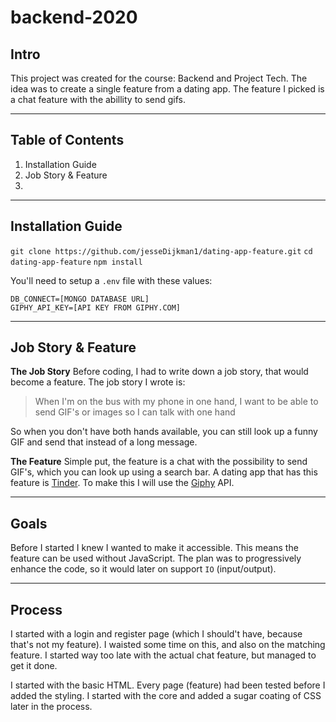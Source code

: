 # backend-2020

## Intro
This project was created for the course: Backend and Project Tech. The idea was to create a single feature from a dating app. The feature I picked is a chat feature with the abillity to send gifs.

---

## Table of Contents
1. Installation Guide
2. Job Story & Feature
3. 
---

## Installation Guide
`git clone https://github.com/jesseDijkman1/dating-app-feature.git`
`cd dating-app-feature`
`npm install`

You'll need to setup a `.env` file with these values:
```env
DB_CONNECT=[MONGO DATABASE URL]
GIPHY_API_KEY=[API KEY FROM GIPHY.COM]
```

---

## Job Story & Feature
**The Job Story**
Before coding, I had to write down a job story, that would become a feature. The job story I wrote is: 

> When I'm on the bus with my phone in one hand, I want to be able to send GIF's or images so I can talk with one hand

So when you don't have both hands available, you can still look up a funny GIF and send that instead of a long message. 

**The Feature**
Simple put, the feature is a chat with the possibility to send GIF's, which you can look up using a search bar. A dating app that has this feature is [Tinder](https://tinder.com/). To make this I will use the [Giphy](https://giphy.com/) API.

---

## Goals
Before I started I knew I wanted to make it accessible. This means the feature can be used without JavaScript. The plan was to progressively enhance the code, so it would later on support `IO` (input/output). 

---

## Process
I started with a login and register page (which I should't have, because that's not my feature). I waisted some time on this, and also on the matching feature. I started way too late with the actual chat feature, but managed to get it done.

I started with the basic HTML. Every page (feature) had been tested before I added the styling. I started with the core and added a sugar coating of CSS later in the process.



